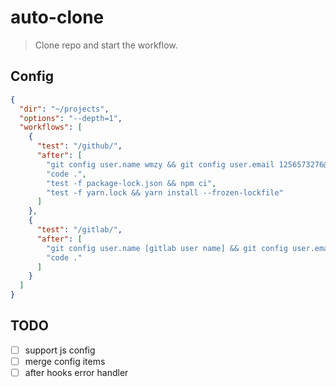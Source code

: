 # auto-clone

> Clone repo and start the workflow.

## Config
```json
{
  "dir": "~/projects",
  "options": "--depth=1",
  "workflows": [
    {
      "test": "/github/",
      "after": [
        "git config user.name wmzy && git config user.email 1256573276@qq.com",
        "code .",
        "test -f package-lock.json && npm ci",
        "test -f yarn.lock && yarn install --frozen-lockfile"
      ]
    },
    {
      "test": "/gitlab/",
      "after": [
        "git config user.name [gitlab user name] && git config user.email [gitlab user email]",
        "code ."
      ]
    }
  ]
}

```

## TODO

- [ ] support js config
- [ ] merge config items
- [ ] after hooks error handler
